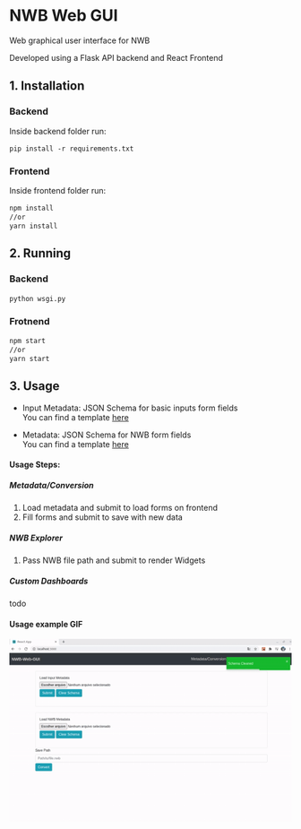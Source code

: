# NWB Web GUI

Web graphical user interface for NWB

Developed using a Flask API backend and React Frontend

## 1. Installation 

### Backend
Inside backend folder run:
```
pip install -r requirements.txt
```

### Frontend
Inside frontend folder run:
```
npm install
//or
yarn install
```

## 2. Running
### Backend
```
python wsgi.py
```  
### Frotnend
```
npm start
//or
yarn start
```


## 3. Usage

* Input Metadata: JSON Schema for basic inputs form fields  
You can find a template [here](https://github.com/Tauffer-Consulting/nwb-web-gui/blob/master/inputsSchema.json)  
  
* Metadata: JSON Schema for NWB form fields  
You can find a template [here](https://github.com/Tauffer-Consulting/nwb-web-gui/blob/master/metadataSchema.json)  

#### Usage Steps:
##### Metadata/Conversion
1. Load metadata and submit to load forms on frontend
2. Fill forms and submit to save with new data

##### NWB Explorer
1. Pass NWB file path and submit to render Widgets

##### Custom Dashboards
todo

#### Usage example GIF
![Gif Example](https://github.com/Tauffer-Consulting/nwb-web-gui/blob/master/usage.gif?raw=true)
